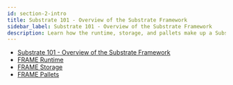```yaml
---
id: section-2-intro
title: Substrate 101 - Overview of the Substrate Framework
sidebar_label: Substrate 101 - Overview of the Substrate Framework
description: Learn how the runtime, storage, and pallets make up a Substrate-based blockchain.
---
```


- [Substrate 101 - Overview of the Substrate Framework](./intro.md)
- [FRAME Runtime](./substrate-runtime.md)
- [FRAME Storage](./substrate-storage.md)
- [FRAME Pallets](./substrate-pallets.md)